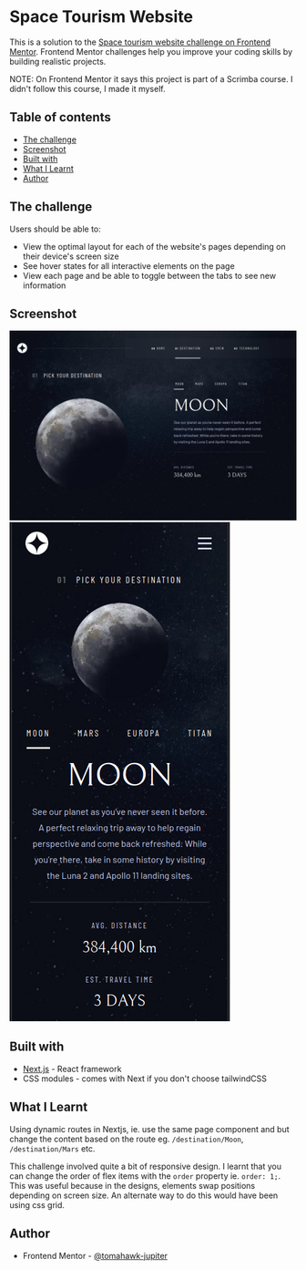 # Space Tourism Website

This is a solution to the [Space tourism website challenge on Frontend Mentor](https://www.frontendmentor.io/challenges/space-tourism-multipage-website-gRWj1URZ3). Frontend Mentor challenges help you improve your coding skills by building realistic projects.

NOTE: On Frontend Mentor it says this project is part of a Scrimba course. I didn't follow this course, I made it myself.

## Table of contents

- [The challenge](#the-challenge)
- [Screenshot](#screenshot)
- [Built with](#built-with)
- [What I Learnt](#what-i-learnt)
- [Author](#author)

## The challenge

Users should be able to:

- View the optimal layout for each of the website's pages depending on their device's screen size
- See hover states for all interactive elements on the page
- View each page and be able to toggle between the tabs to see new information

## Screenshot

![](./public/screenshot-desktop.png)
![](./public/screenshot-mobile.png)

## Built with

- [Next.js](https://nextjs.org/) - React framework
- CSS modules - comes with Next if you don't choose tailwindCSS

## What I Learnt

Using dynamic routes in Nextjs, ie. use the same page component and but change the content based on the route eg. `/destination/Moon`, `/destination/Mars` etc.

This challenge involved quite a bit of responsive design. I learnt that you can change the order of flex items with the `order` property ie. `order: 1;`. This was useful because in the designs, elements swap positions depending on screen size. An alternate way to do this would have been using css grid.

## Author

- Frontend Mentor - [@tomahawk-jupiter](https://www.frontendmentor.io/profile/tomahawk-jupiter)
